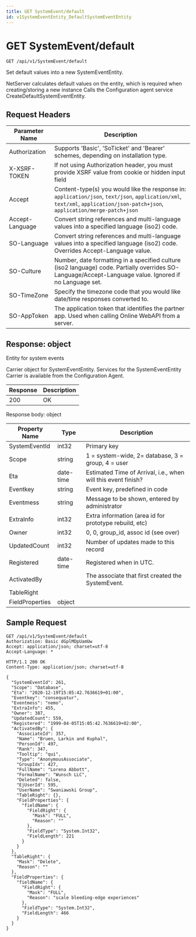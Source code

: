 ```yaml
---
title: GET SystemEvent/default
id: v1SystemEventEntity_DefaultSystemEventEntity
---
```


# GET SystemEvent/default

```http
GET /api/v1/SystemEvent/default
```

Set default values into a new SystemEventEntity.

NetServer calculates default values on the entity, which is required when creating/storing a new instance Calls the Configuration agent service CreateDefaultSystemEventEntity.






## Request Headers

| Parameter Name | Description |
|----------------|-------------|
| Authorization  | Supports 'Basic', 'SoTicket' and 'Bearer' schemes, depending on installation type. |
| X-XSRF-TOKEN   | If not using Authorization header, you must provide XSRF value from cookie or hidden input field |
| Accept         | Content-type(s) you would like the response in: `application/json`, `text/json`, `application/xml`, `text/xml`, `application/json-patch+json`, `application/merge-patch+json` |
| Accept-Language | Convert string references and multi-language values into a specified language (iso2) code. |
| SO-Language | Convert string references and multi-language values into a specified language (iso2) code. Overrides Accept-Language value. |
| SO-Culture | Number, date formatting in a specified culture (iso2 language) code. Partially overrides SO-Language/Accept-Language value. Ignored if no Language set. |
| SO-TimeZone | Specify the timezone code that you would like date/time responses converted to. |
| SO-AppToken | The application token that identifies the partner app. Used when calling Online WebAPI from a server. |


## Response: object

Entity for system events



Carrier object for SystemEventEntity.
Services for the SystemEventEntity Carrier is available from the <see cref="!:IConfigurationAgent">Configuration Agent</see>.

| Response | Description |
|----------------|-------------|
| 200 | OK |

Response body: object

| Property Name | Type |  Description |
|----------------|------|--------------|
| SystemEventId | int32 | Primary key |
| Scope | string | 1 = system-wide, 2= database, 3 = group, 4 = user |
| Eta | date-time | Estimated Time of Arrival, i.e., when will this event finish? |
| Eventkey | string | Event key, predefined in code |
| Eventmess | string | Message to be shown, entered by administrator |
| ExtraInfo | int32 | Extra information (area id for prototype rebuild, etc) |
| Owner | int32 | 0, 0, group_id, assoc id (see over) |
| UpdatedCount | int32 | Number of updates made to this record |
| Registered | date-time | Registered when  in UTC. |
| ActivatedBy |  | The associate that first created the SystemEvent. |
| TableRight |  |  |
| FieldProperties | object |  |

## Sample Request

```http!
GET /api/v1/SystemEvent/default
Authorization: Basic dGplMDpUamUw
Accept: application/json; charset=utf-8
Accept-Language: *
```

```http_
HTTP/1.1 200 OK
Content-Type: application/json; charset=utf-8

{
  "SystemEventId": 261,
  "Scope": "Database",
  "Eta": "2020-12-19T15:05:42.7636619+01:00",
  "Eventkey": "consequatur",
  "Eventmess": "nemo",
  "ExtraInfo": 455,
  "Owner": 387,
  "UpdatedCount": 559,
  "Registered": "1999-04-05T15:05:42.7636619+02:00",
  "ActivatedBy": {
    "AssociateId": 357,
    "Name": "Bruen, Larkin and Kuphal",
    "PersonId": 497,
    "Rank": 347,
    "Tooltip": "qui",
    "Type": "AnonymousAssociate",
    "GroupIdx": 427,
    "FullName": "Lorena Abbott",
    "FormalName": "Wunsch LLC",
    "Deleted": false,
    "EjUserId": 595,
    "UserName": "Swaniawski Group",
    "TableRight": {},
    "FieldProperties": {
      "fieldName": {
        "FieldRight": {
          "Mask": "FULL",
          "Reason": ""
        },
        "FieldType": "System.Int32",
        "FieldLength": 221
      }
    }
  },
  "TableRight": {
    "Mask": "Delete",
    "Reason": ""
  },
  "FieldProperties": {
    "fieldName": {
      "FieldRight": {
        "Mask": "FULL",
        "Reason": "scale bleeding-edge experiences"
      },
      "FieldType": "System.Int32",
      "FieldLength": 466
    }
  }
}
```
